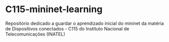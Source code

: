 # C115-mininet-learning
Repositório dedicado a guardar o aprendizado inicial do mininet da matéria de Dispositivos conectados - C115 do Instituto Nacional de Telecomunicações (INATEL)
